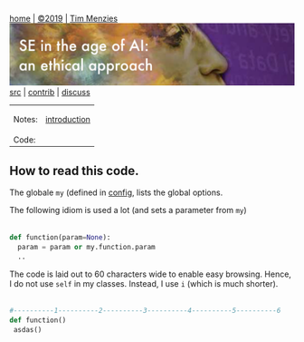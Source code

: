 
<a name=top></a>
[home](https://github.com/knead/code/blob/master/docs/about-book.md#top) |
[&copy;2019](https://github.com/timm/lisp/blob/master/LICENSE.md) |
[Tim Menzies](http://menzies.us)
<img width=1 height=25 src="https://github.com/timm/lisp/blob/master/etc/img/FFFFFF.png">
<a href="https://github.com/knead/code/blob/master/docs/LICENSE.md#top">
<img width=900 src="https://raw.githubusercontent.com/knead/code/master/docs/img/banner.png" ></a><br>
[src](http://github.com/knead/code/src) |
[contrib](https://github.com/timm/lisp/blob/master/CONTRIBUTING.md) |
[discuss](https://github.com/knead/code/issues)





<table>
<tr><td valign=middle>
Notes: 
</td>
<td valign=middle>

<a href="about-book.md#top">introduction</a><br>

</td>
</tr>

<tr><td valign=middle>
Code:
</td>
<td>
</td>
</tr>
</table>


<!--ts-->
<!--te-->




## How to read this code.

The globale `my` (defined in [config](config.py), lists the global options.

The following idiom is used a lot (and sets a parameter from `my`)

````python

def function(param=None):
  param = param or my.function.param
  ..

````

The code is laid out to 60 characters wide to enable easy browsing.
Hence, I do not use `self` in my classes. Instead, I use `i` (which is much shorter).

````python

#----------1----------2----------3----------4----------5----------6
def function()
 asdas()




````




